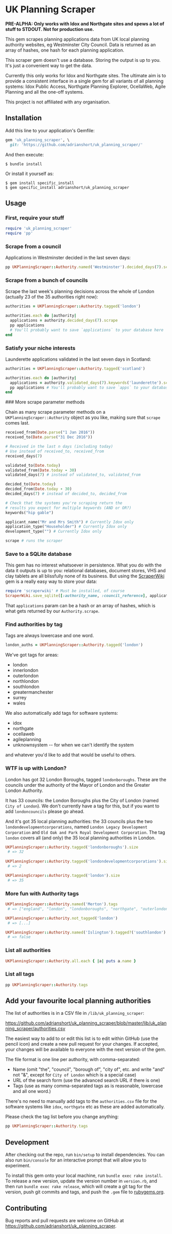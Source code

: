 # UK Planning Scraper

**PRE-ALPHA: Only works with Idox and Northgate sites and spews a lot of stuff
to STDOUT. Not for production use.**

This gem scrapes planning applications data from UK local planning authority
websites, eg Westminster City Council. Data is returned as an array of hashes,
one hash for each planning application.

This scraper gem doesn't use a database. Storing the output is up to you. It's
just a convenient way to get the data.

Currently this only works for Idox and Northgate sites. The ultimate aim is to
provide a consistent interface in a single gem for all variants of all planning
systems: Idox Public Access, Northgate Planning Explorer, OcellaWeb, Agile
Planning and all the one-off systems.

This project is not affiliated with any organisation.

## Installation

Add this line to your application's Gemfile:

```ruby
gem 'uk_planning_scraper', \
  git: 'https://github.com/adrianshort/uk_planning_scraper/'
```

And then execute:

    $ bundle install

Or install it yourself as:

    $ gem install specific_install
    $ gem specific_install adrianshort/uk_planning_scraper

## Usage

### First, require your stuff

```ruby
require 'uk_planning_scraper'
require 'pp'
```

### Scrape from a council

Applications in Westminster decided in the last seven days:

```ruby
pp UKPlanningScraper::Authority.named('Westminster').decided_days(7).scrape
```

### Scrape from a bunch of councils

Scrape the last week's planning decisions across the whole of
London (actually 23 of the 35 authorities right now):

```ruby
authorities = UKPlanningScraper::Authority.tagged('london')

authorities.each do |authority|
  applications = authority.decided_days(7).scrape
  pp applications
  # You'll probably want to save `applications` to your database here
end
```

### Satisfy your niche interests

Launderette applications validated in the last seven days in Scotland:

```ruby
authorities = UKPlanningScraper::Authority.tagged('scotland')

authorities.each do |authority|
  applications = authority.validated_days(7).keywords('launderette').scrape
  pp applications # You'll probably want to save `apps` to your database here
end
```

### More scrape parameter methods

Chain as many scrape parameter methods on a `UKPlanningScraper::Authority`
object as you like, making sure that `scrape` comes last.

```ruby
received_from(Date.parse("1 Jan 2016"))
received_to(Date.parse("31 Dec 2016"))

# Received in the last n days (including today)
# Use instead of received_to, received_from
received_days(7) 

validated_to(Date.today)
validated_from(Date.today - 30)
validated_days(7) # instead of validated_to, validated_from

decided_to(Date.today)
decided_from(Date.today - 30)
decided_days(7) # instead of decided_to, decided_from

# Check that the systems you're scraping return the
# results you expect for multiple keywords (AND or OR?)
keywords("hip gable") 

applicant_name("Mr and Mrs Smith") # Currently Idox only
application_type("Householder") # Currently Idox only
development_type("") # Currently Idox only

scrape # runs the scraper
```

### Save to a SQLite database

This gem has no interest whatsoever in persistence. What you do with the data it
outputs is up to you: relational databases, document stores, VHS and clay
tablets are all blissfully none of its business. But using the
[ScraperWiki](https://github.com/openaustralia/scraperwiki-ruby) gem is a really
easy way to store your data:

```ruby
require 'scraperwiki' # Must be installed, of course
ScraperWiki.save_sqlite([:authority_name, :council_reference], applications)
```

That `applications` param can be a hash or an array of hashes, which is what
gets returned by our `Authority.scrape`.

### Find authorities by tag

Tags are always lowercase and one word.

```ruby
london_auths = UKPlanningScraper::Authority.tagged('london')
```

We've got tags for areas:

- london
- innerlondon
- outerlondon
- northlondon
- southlondon
- greatermanchester
- surrey
- wales

We also automatically add tags for software systems:

- idox
- northgate
- ocellaweb
- agileplanning
- unknownsystem -- for when we can't identify the system

and whatever you'd like to add that would be useful to others.

### WTF is up with London?

London has got 32 London Boroughs, tagged `londonboroughs`. These are the
councils under the authority of the Mayor of London and the Greater London
Authority.

It has 33 councils: the London Boroughs plus the City of London (named `City of
London`). We don't currently have a tag for this, but if you want to add
`londoncouncils` please go ahead.

And it's got 35 local planning authorities: the 33 councils plus the two
`londondevelopmentcorporations`, named `London Legacy Development Corporation`
and `Old Oak and Park Royal Development Corporation`. The tag `london` covers
all (and only) the 35 local planning authorities in London.

```ruby
UKPlanningScraper::Authority.tagged('londonboroughs').size
 # => 32
 
UKPlanningScraper::Authority.tagged('londondevelopmentcorporations').size
 # => 2

UKPlanningScraper::Authority.tagged('london').size
 # => 35
```

### More fun with Authority tags

```ruby
UKPlanningScraper::Authority.named('Merton').tags
 # => ["england", "london", "londonboroughs", "northgate", "outerlondon", "southlondon"]

UKPlanningScraper::Authority.not_tagged('london')
 # => [...]

UKPlanningScraper::Authority.named('Islington').tagged?('southlondon')
 # => false
```

### List all authorities

```ruby
UKPlanningScraper::Authority.all.each { |a| puts a.name }
```

### List all tags

```ruby
pp UKPlanningScraper::Authority.tags
```
## Add your favourite local planning authorities

The list of authorities is in a CSV file in `/lib/uk_planning_scraper`:

https://github.com/adrianshort/uk_planning_scraper/blob/master/lib/uk_planning_scraper/authorities.csv

The easiest way to add to or edit this list is to edit within GitHub (use the
  pencil icon) and create a new pull request for your changes. If accepted, your
  changes will be available to everyone with the next version of the gem.

The file format is one line per authority, with comma-separated:

- Name (omit "the", "council", "borough of", "city of", etc. and write "and" not
  "&", except for `City of London` which is a special case)
- URL of the search form (use the advanced search URL if there is one)
- Tags (use as many comma-separated tags as is reasonable, lowercase and all one
  word.)

There's no need to manually add tags to the `authorities.csv` file for the
software systems like `idox`, `northgate` etc as these are added automatically.

Please check the tag list before you change anything:

```ruby
pp UKPlanningScraper::Authority.tags
```

## Development

After checking out the repo, run `bin/setup` to install dependencies. You can
also run `bin/console` for an interactive prompt that will allow you to
experiment.

To install this gem onto your local machine, run `bundle exec rake install`. To
release a new version, update the version number in `version.rb`, and then run
`bundle exec rake release`, which will create a git tag for the version, push
git commits and tags, and push the `.gem` file to
[rubygems.org](https://rubygems.org).

## Contributing

Bug reports and pull requests are welcome on GitHub at
https://github.com/adrianshort/uk_planning_scraper.

